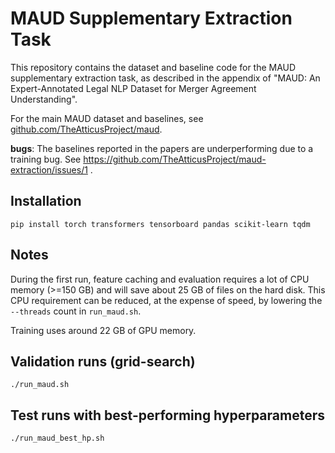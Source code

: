 # MAUD Supplementary Extraction Task

This repository contains the dataset and baseline code for the MAUD supplementary
extraction task, as described in the appendix of
"MAUD: An Expert-Annotated Legal NLP Dataset for Merger Agreement Understanding".

For the main MAUD dataset and baselines, see [github.com/TheAtticusProject/maud](http://github.com/TheAtticusProject/maud).

**bugs**: The baselines reported in the papers are underperforming due to a training bug. See https://github.com/TheAtticusProject/maud-extraction/issues/1 .

## Installation
```
pip install torch transformers tensorboard pandas scikit-learn tqdm
```

## Notes
During the first run, feature caching and evaluation requires a lot of CPU memory (>=150 GB)
and will
save about 25 GB of files on the hard disk.
This CPU requirement can be reduced, at the expense of speed,
by lowering the `--threads` count in `run_maud.sh`.

Training uses around 22 GB of GPU memory.


## Validation runs (grid-search)

`./run_maud.sh`

## Test runs with best-performing hyperparameters

`./run_maud_best_hp.sh`
